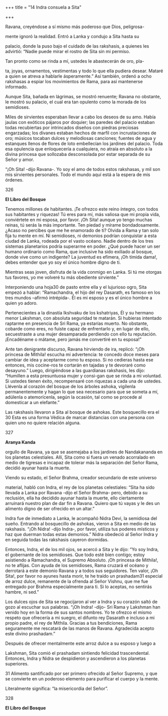 +++
title = "14 Indra consuela a Sita"

+++

Ravana, creyéndose a sí mismo más poderoso que Dios, peligrosa-

mente ignoró la realidad. Entró a Lanka y condujo a Sita hasta su 

palacio, donde la puso bajo el cuidado de las rakshasis, a quienes les advirtió: “Nadie puede mirar el rostro de Sita sin mi permiso. 

Tan pronto como se rinda a mí, ustedes le abastecerán de oro, pla-

ta, joyas, ornamentos, vestimentas y todo lo que ella pudiera desear. Mataré a quien se atreva a hablarle ásperamente.” Así también, ordenó a ocho rakshasas a espiar los movimientos de Rama, para así mantenerse informado. 

Aunque Sita, bañada en lágrimas, se mostró renuente; Ravana no obstante, le mostró su palacio, el cual era tan opulento como la morada de los semidioses. 

Miles de sirvientes esperaban llevar a cabo los deseos de su amo. Había jaulas con exóticos pájaros por doquier; las paredes del palacio estaban todas recubiertas por intrincados diseños con piedras preciosas engarzadas; los divanes estaban hechos de marfil con incrustaciones de oro; músicos tocaban dulces y melodiosas canciones; fuentes de agua y estanques llenos de flores de loto embellecían los jardines del palacio. Toda esa opulencia que enloquecería a cualquiera, no atraía en absoluto a la divina princesa que sollozaba desconsolada por estar separada de su Señor y amor. 

“¡Oh Sita\! -dijo Ravana-. Yo soy el amo de todos estos rakshasas, y mil son mis sirvientes personales. Todo el mundo aquí está a la espera de mis órdenes. 

326

**El Libro del Bosque**

Tenemos millones de habitantes. ¡Te ofrezco este reino íntegro, con todos sus habitantes y riquezas\! Tú eres para mí, más valiosa que mi propia vida, conviértete en mi esposa, por favor. ¡Oh Sita\! aunque yo tengo muchas reinas, tú serás la más importante. Ten piedad y mírame bondadosamente. ¿Acaso no percibes que me he enamorado de ti? Olvida a Rama y tan solo fija tu mente en mí. Ni semidioses, ni demonios podrían conquistar a esta ciudad de Lanka, rodeada por el vasto océano. Nadie dentro de los tres sistemas planetarios podría superarme en poder. ¿Qué puede hacer un ser humano ordinario como Rama, que inclusive ha sido exiliado al bosque, donde vive como un indigente? La juventud es efímera, ¡Oh tímida dama\!, debes entender que yo soy el único hombre digno de ti. 

Mientras seas joven, disfruta de la vida conmigo en Lanka. Si tú me otorgas tus favores, yo me volveré tu más obediente sirviente.” 

Interponiendo una hoja30 de pasto entre ella y el lujurioso ogro, Sita empezó a hablar: “Ramachandra, el hijo del rey Dasarath, es famoso en los tres mundos –afirmó intrépida-. Él es mi esposo y es el único hombre a quien yo adoro. 

Pertenecientes a la dinastía Ikshvaku de los kshatriyas, Él y su hermano menor Lakshman, con absoluta seguridad te matarán. Si hubieras intentado raptarme en presencia de Sri Rama, ya estarías muerto. No obstante, cobarde como eres, no fuiste capaz de enfrentarlo y, en lugar de ello, secuestraste a una mujer desamparada perdiendo con ello tu reputación. ¡Encadéname o mátame, pero jamás me convertiré en tu esposa\!” 

Ante tan denigrante discurso, Ravana hirviendo de ira, replicó: “¡Oh princesa de Mithila\! escucha mi advertencia: te concedo doce meses para cambiar de idea y aceptarme como tu esposo. Si no cedieras hasta ese entonces, mis cocine-ros te cortarán en tajadas y te devoraré como desayuno.” Luego, dirigiéndose a las guardianas rakshasis, les dijo: “Humillen a esta presuntuosa mujer y consi-gan que se rinda a mi voluntad. Si ustedes tienen éxito, recompensaré con riquezas a cada una de ustedes. Llévenla al corazón del bosque de los árboles ashoka, vigílenla permanentemente y hagan lo que sea necesario para que se someta a mí, adúlenla o atemorícenla, según la ocasión, tal como se procede al domesticar a un elefante.” 

Las rakshasis llevaron a Sita al bosque de ashokas. Este bosquecillo era el 30 Esta es una forma Védica de marcar distancias con una persona con quien uno no quiere relación alguna. 

327

**Aranya Kanda**

orgullo de Ravana, ya que se asemejaba a los jardines de Nandakananda en los planetas celestiales. Allí, Sita como si fuera un venado acorralado en medio de tigresas e incapaz de tolerar más la separación del Señor Rama, decidió ayunar hasta la muerte. 

Viendo su estado, el Señor Brahma, creador secundario de este universo 

material, habló con Indra, el rey de los planetas celestiales: “Sita ha sido llevada a Lanka por Ravana -dijo el Señor Brahma- pero, debido a su reclusión, ella ha decidido ayunar hasta la muerte, ello ciertamente arruinará nuestro plan de dar fin a Ravana. Quiero que tú vayas y le des un alimento digno de ser ofrecido en un altar.” 

Indra fue de inmediato a Lanka, le acompañó Nidra Devi, la semidiosa del sueño. Entrando al bosquecillo de ashokas, vieron a Sita en medio de las rakshasis. “¡Oh Nidra\! -dijo Indra-, por favor, utiliza tus poderes místicos y haz que duerman todas estas demonios.” Nidra obedeció al Señor Indra y en seguida todas las rakshasis cayeron dormidas. 

Entonces, Indra, el de los mil ojos, se acercó a Sita y le dijo: “Yo soy Indra, el gobernante de los semidioses. Que todo esté bien contigo; estoy asistiendo a Ramachandra, el Supremo Absoluto. ¡Oh princesa de Mithila\!, no te aflijas. Con ayuda de los semidioses, Rama cruzará el océano y derrotará a este demonio Ravana y a todos sus seguidores. Ten valor, ¡Oh Sita\!, por favor no ayunes hasta morir, te he traído un prashadam31 especial de arroz dulce, remanente de la ofrenda al Señor Vishnu, que me fue entregado por Brahma especialmente para ti. Si lo aceptas, no sentirás hambre, ni sed.” 

Los dulces ojos de Sita se regocijaron al ver a Indra y su corazón saltó de gozo al escuchar sus palabras. “¡Oh Indra\! -dijo- Sri Rama y Lakshman han venido hoy en la forma de sus santos nombres. Yo te ofrezco el mismo respeto que ofrecería a mi suegro, el difunto rey Dasarath e incluso a mi propio padre, el rey de Mithila. Gracias a tus bendiciones, Rama seguramente me rescatará de las manos de Ravana. Agradecida acepto este divino prashadam.” 

Después de ofrecer mentalmente este arroz dulce a su esposo y luego a 

Lakshman, Sita comió el prashadam sintiendo felicidad trascendental. Entonces, Indra y Nidra se despidieron y ascendieron a los planetas superiores. 

31 Alimento santificado por ser primero ofrecido al Señor Supremo, y que se convierte en un poderoso elemento para purificar el cuerpo y la mente. 

Literalmente significa: “la misericordia del Señor”. 

328

**El Libro del Bosque**
